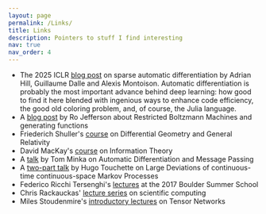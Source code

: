 ```yaml
---
layout: page
permalink: /Links/
title: Links
description: Pointers to stuff I find interesting
nav: true
nav_order: 4
---
```


- The 2025 ICLR [blog post](https://iclr-blogposts.github.io/2025/blog/sparse-autodiff/) on sparse automatic differentiation by Adrian Hill, Guillaume Dalle and Alexis Montoison. Automatic differentiation is probably the most important advance behind deep learning: how good to find it here blended with ingenious ways to enhance code efficiency, the good old coloring problem, and, of course, the Julia language.
- A [blog post](https://rojefferson.blog/2019/02/04/restricted-boltzmann-machines/) by Ro Jefferson about Restricted Boltzmann Machines and generating functions
- Friederich Shuller's [course](https://youtube.com/playlist?list=PLFeEvEPtX_0S6vxxiiNPrJbLu9aK1UVC_) on Differential Geometry and General Relativity
- David MacKay's [course](https://youtube.com/playlist?list=PLruBu5BI5n4aFpG32iMbdWoRVAA-Vcso6) on Information Theory
- A [talk](https://www.microsoft.com/en-us/research/video/from-automatic-differentiation-to-message-passing/) by Tom Minka on Automatic Differentiation and Message Passing 
- A [two-part talk](https://youtu.be/I1PRP14QXVE?si=20jj-79GgdTMtiJM) by Hugo Touchette on Large Deviations of continuous-time continuous-space Markov Processes
- Federico Ricchi Tersenghi's [lectures](https://youtu.be/NE-dh_caYn0?si=HKzjINb1M0fz0m_p) at the 2017 Boulder Summer School
- Chris Rackauckas' [lecture series](https://book.sciml.ai/) on scientific computing
- Miles Stoudenmire's [introductory lectures](https://youtu.be/903oLALEDPk?si=YWTjaa3bJTzaXGnY) on Tensor Networks